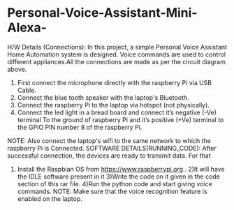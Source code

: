 # Personal-Voice-Assistant-Mini-Alexa-

H/W Details (Connections):
In this project, a simple Personal Voice Assistant Home Automation system is designed. Voice commands are used to control different appliances.All the connections are made as per the circuit diagram above.
1)	First connect the microphone directly with the raspberry Pi via USB Cable. 
2)	Connect the blue tooth speaker with the laptop's Bluetooth. 
3)	Connect the raspberry Pi to the laptop via hotspot (not physically). 
4)	Connect the led light in a bread board and connect it’s negative (-Ve) terminal 
To the ground of  raspberry Pi and it’s positive (+Ve) terminal to the GPIO PIN number 
8 of the raspberry Pi. 

NOTE: Also connect the laptop's wifi to the same network to which the raspberry Pi is 
Connected. 
SOFTWARE DETAILS(RUNNING_CODE):
After successful connection, the devices are ready to transmit data. For that
1) Install the Raspbian OS from https://www.raspberrypi.org .
2)It will have the IDLE software present in it 
3)Write the code on it given in the code section of this rar file.
4)Run the python code and start giving voice commands.
NOTE: Make sure that the voice recognition feature is enabled on the laptop.
